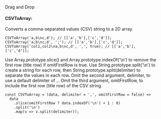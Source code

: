 Drag and Drop


#### CSVToArray:

Converts a comma-separated values (CSV) string to a 2D array.
```
CSVToArray('a,b\nc,d'); // [['a','b'],['c','d']];
CSVToArray('a;b\nc;d', ';'); // [['a','b'],['c','d']];
CSVToArray('col1,col2\na,b\nc,d', ',', true); // [['a','b'],['c','d']];
```

Use Array.prototype.slice() and Array.prototype.indexOf('\n') to remove the first row (title row) if omitFirstRow is true. 
Use String.prototype.split('\n') to create a string for each row, 
then String.prototype.split(delimiter) to separate the values in each row. 
Omit the second argument, delimiter, to use a default delimiter of `,`. 
Omit the third argument, omitFirstRow, to include the first row (title row) of the CSV string.


```
const CSVToArray = (data, delimiter = ',', omitFirstRow = false) =>
  data
    .slice(omitFirstRow ? data.indexOf('\n') + 1 : 0)
    .split('\n')
    .map(v => v.split(delimiter));
```

